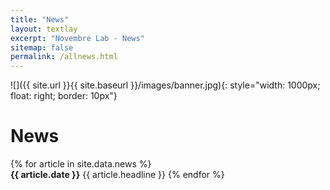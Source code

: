 ```yaml
---
title: "News"
layout: textlay
excerpt: "Novembre Lab - News"
sitemap: false
permalink: /allnews.html
---
```


![]({{ site.url }}{{ site.baseurl }}/images/banner.jpg){: style="width: 1000px; float: right; border: 10px"}


# News

{% for article in site.data.news %}
  <br>
  <b>{{ article.date }}</b> {{ article.headline }}
{% endfor %}
